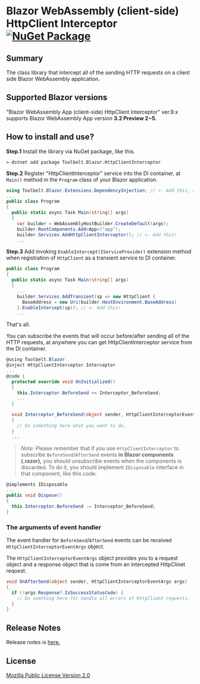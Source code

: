 # Blazor WebAssembly (client-side) HttpClient Interceptor [![NuGet Package](https://img.shields.io/nuget/v/Toolbelt.Blazor.HttpClientInterceptor.svg)](https://www.nuget.org/packages/Toolbelt.Blazor.HttpClientInterceptor/)

## Summary

The class library that intercept all of the sending HTTP requests on a client side Blazor WebAssembly application.

## Supported Blazor versions

"Blazor WebAssembly App (client-side) HttpClient Interceptor" ver.9.x supports Blazor WebAssembly App version **3.2 Preview 2~5.**

## How to install and use?

**Step.1** Install the library via NuGet package, like this.

```shell
> dotnet add package Toolbelt.Blazor.HttpClientInterceptor
```

**Step.2** Register "HttpClientInterceptor" service into the DI container, at `Main()` method in the `Program` class of your Blazor application.

```csharp
using Toolbelt.Blazor.Extensions.DependencyInjection; // <- Add this, and...
...
public class Program
{
  public static async Task Main(string[] args)
  {
    var builder = WebAssemblyHostBuilder.CreateDefault(args);
    builder.RootComponents.Add<App>("app");
    builder.Services.AddHttpClientInterceptor(); // <- Add this!
    ...
```

**Step.3** Add invoking `EnableIntercept(IServiceProvider)` extension method when registration of `HttpClient` as a transient service to DI container.

```csharp
public class Program
{
  public static async Task Main(string[] args)
  {
    ...
    builder.Services.AddTransient(sp => new HttpClient { 
      BaseAddress = new Uri(builder.HostEnvironment.BaseAddress) 
    }.EnableIntercept(sp)); // <- Add this!
    ...
```

That's all.

You can subscribe the events that will occur before/after sending all of the HTTP requests, at anywhere you can get HttpClientInterceptor service from the DI container.

```csharp
@using Toolbelt.Blazor
@inject HttpClientInterceptor Interceptor
...
@code {
  protected override void OnInitialized()
  {
    this.Interceptor.BeforeSend += Interceptor_BeforeSend;
    ...
  }

  void Interceptor_BeforeSend(object sender, HttpClientInterceptorEventArgs e)
  {
    // Do something here what you want to do.
  }
  ...
```

> _Note:_ Please remember that if you use `HttpClientInterceptor` to subscribe `BeforeSend`/`AfterSend` events **in Blazor components (.razor),** you should unsubscribe events when the components is discarded. To do it, you should implement `IDisposable` interface in that component, like this code:

```csharp
@implements IDisposable
...
public void Dispose()
{
  this.Interceptor.BeforeSend -= Interceptor_BeforeSend;
}
```

### The arguments of event handler

The event handler for `BeforeSend`/`AfterSend` events can be received `HttpClientInterceptorEventArgs` object.

The `HttpClientInterceptorEventArgs` object provides you to a request object and a response object that is come from an intercepted HttpClinet request.

```csharp
void OnAfterSend(object sender, HttpClientInterceptorEventArgs args)
{
  if (!args.Response?.IsSuccessStatusCode) {
    // Do somthing here for handle all errors of HttpClient requests.
  }
}
```

## Release Notes

Release notes is [here.](https://github.com/jsakamoto/Toolbelt.Blazor.HttpClientInterceptor/blob/master/RELEASE-NOTES.txt)

## License

[Mozilla Public License Version 2.0](https://github.com/jsakamoto/Toolbelt.Blazor.HttpClientInterceptor/blob/master/LICENSE)
